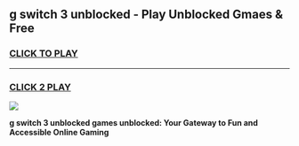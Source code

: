 
## g switch 3 unblocked - Play Unblocked Gmaes & Free
<h3>
<a href="https://news.freeplayer.one?title=g_switch_3_unblocked&ref=16F">CLICK TO PLAY</a></h3>
<hr>

<h3>
<a href="https://news.freeplayer.one?title=g_switch_3_unblocked&ref=16F">CLICK 2 PLAY</a>
  
</h3>

<a href="https://news.freeplayer.one?title=g_switch_3_unblocked&ref=16F/"><img src="https://clearcache.store/games.png"></a>


**g switch 3 unblocked games unblocked: Your Gateway to Fun and Accessible Online Gaming**
